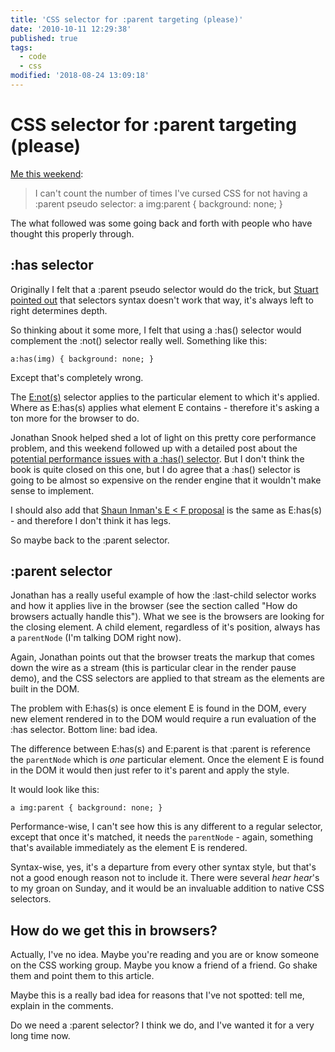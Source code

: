 ```yaml
---
title: 'CSS selector for :parent targeting (please)'
date: '2010-10-11 12:29:38'
published: true
tags:
  - code
  - css
modified: '2018-08-24 13:09:18'
---
```

# CSS selector for :parent targeting (please)

[Me this weekend](https://twitter.com/rem/status/26934643630):

> I can't count the number of times I've cursed CSS for not having a :parent pseudo selector: a img:parent { background: none; }

The what followed was some going back and forth with people who have thought this properly through.

<!--more-->

## :has selector

Originally I felt that a :parent pseudo selector would do the trick, but [Stuart pointed out](http://twitter.com/sil/status/26934925820) that selectors syntax doesn't work that way, it's always left to right determines depth.

So thinking about it some more, I felt that using a :has() selector would complement the :not() selector really well. Something like this:

    a:has(img) { background: none; }

Except that's completely wrong. 

The [E:not(s)](http://www.w3.org/TR/css3-selectors/#negation) selector applies to the particular element to which it's applied. Where as E:has(s) applies what element E contains - therefore it's asking a ton more for the browser to do.

Jonathan Snook helped shed a lot of light on this pretty core performance problem, and this weekend followed up with a detailed post about the [potential performance issues with a :has() selector](http://snook.ca/archives/html_and_css/css-parent-selectors). But I don't think the book is quite closed on this one, but I do agree that a :has() selector is going to be almost so expensive on the render engine that it wouldn't make sense to implement.

I should also add that [Shaun Inman's E < F proposal](http://shauninman.com/archive/2008/05/05/css_qualified_selectors) is the same as E:has(s) - and therefore I don't think it has legs.

So maybe back to the :parent selector.

## :parent selector

Jonathan has a really useful example of how the :last-child selector works and how it applies live in the browser (see the section called "How do browsers actually handle this"). What we see is the browsers are looking for the closing element. A child element, regardless of it's position, always has a `parentNode` (I'm talking DOM right now). 

Again, Jonathan points out that the browser treats the markup that comes down the wire as a stream (this is particular clear in the render pause demo), and the CSS selectors are applied to that stream as the elements are built in the DOM.

The problem with E:has(s) is once element E is found in the DOM, every new element rendered in to the DOM would require a run evaluation of the :has selector. Bottom line: bad idea.

The difference between E:has(s) and E:parent is that :parent is reference the `parentNode` which is *one* particular element. Once the element E is found in the DOM it would then just refer to it's parent and apply the style.

It would look like this:

    a img:parent { background: none; }

Performance-wise, I can't see how this is any different to a regular selector, except that once it's matched, it needs the `parentNode` - again, something that's available immediately as the element E is rendered.

Syntax-wise, yes, it's a departure from every other syntax style, but that's not a good enough reason not to include it. There were several *hear hear*'s to my groan on Sunday, and it would be an invaluable addition to native CSS selectors.

## How do we get this in browsers?

Actually, I've no idea. Maybe you're reading and you are or know someone on the CSS working group. Maybe you know a friend of a friend. Go shake them and point them to this article.

Maybe this is a really bad idea for reasons that I've not spotted: tell me, explain in the comments. 

Do we need a :parent selector?  I think we do, and I've wanted it for a very long time now.
